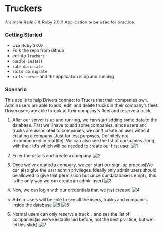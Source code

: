 # Truckers

A simple Rails 6 & Ruby 3.0.0 Application to be used for practice.

### Getting Started
* Use Ruby 3.0.0
* Fork the repo from Github
* cd into `Truckers`
* `bundle install`
* `rake db:create`
* `rails db:migrate`
* `rails server` and the application is up and running

### Scenario

This app is to help Drivers connect to Trucks that their companies own.
Admin users are able to add, edit, and delete trucks in their company's fleet.
Driver users are able to look at their company's fleet and reserve a truck.



1. After our server is up and running, we can start adding some data to the database. First we'll have to add some companies, since users and trucks are associated to companies, we can't create an user without creating a company (Just for test purposes, Definitely not recommended in real life). We can also see the list of companies along with their id's which will be needed to create our first user.
![1](https://user-images.githubusercontent.com/32256979/138837116-f640cf8f-81b3-4715-8358-85e1b8f22c56.PNG)


2. Enter the details and create a company.
![2](https://user-images.githubusercontent.com/32256979/138839298-a2bbe2dd-f866-4e06-a586-887e2bca7ae8.PNG)

3. Once we've created a company, we can start our sign-up process(We can also give the user admin privileges. Ideally only admin users should be allowed to give that permission but since our database is empty, this is the only way we can create an admin user)
![3](https://user-images.githubusercontent.com/32256979/138841154-c0cd3244-048f-4bb9-90fe-074bdf521037.PNG)

4. Now, we can login with our credentials that we just created
![4](https://user-images.githubusercontent.com/32256979/138840511-a830fac1-4f17-4b70-b4be-52785ed1572a.PNG)

5. Admin Users will be able to see all the users, trucks and companies inside the database
![5](https://user-images.githubusercontent.com/32256979/138841920-3bf518bc-847b-47a6-8702-49556eb827c9.PNG)
![6](https://user-images.githubusercontent.com/32256979/138842489-3c5fe9a7-4bcb-41d2-b631-90ed63e8871f.PNG)


6. Normal users can only reserve a truck ...and see the list of companies(as we've established before, not the best practice, but we'll let this slide)
![7](https://user-images.githubusercontent.com/32256979/138842469-88c4221d-1d38-420b-86c3-6f64bf7162be.PNG)

